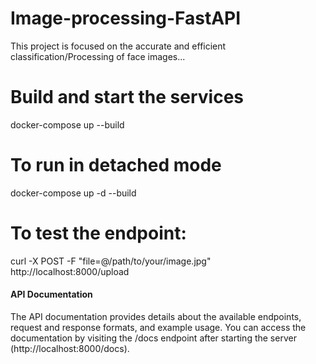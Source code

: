 # Image-processing-FastAPI

This project is focused on the accurate and efficient classification/Processing of face images...


# Build and start the services
docker-compose up --build

# To run in detached mode
docker-compose up -d --build


# To test the endpoint:
curl -X POST -F "file=@/path/to/your/image.jpg" http://localhost:8000/upload
#### API Documentation
The API documentation provides details about the available endpoints, request and response formats, and example usage. You can access the documentation by visiting the /docs endpoint after starting the server (http://localhost:8000/docs).


